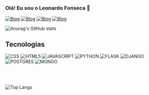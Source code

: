 
### Olá! Eu sou o Leonardo Fonseca 👋

[![Blog](https://img.shields.io/badge/WhatsApp-25D366?style=for-the-badge&logo=whatsapp&logoColor=white)](https://wa.me/qr/YMAUWPKLR2D4F1)
[![Blog](https://img.shields.io/badge/Discord-7289DA?style=for-the-badge&logo=discord&logoColor=white)](https://discord.gg/cqpCbJ9E)
[![Blog](https://img.shields.io/badge/LinkedIn-0077B5?style=for-the-badge&logo=linkedin&logoColor=white)](https://www.linkedin.com/in/leonardo-fonseca-54596a216?utm_source=share&utm_campaign=share_via&utm_content=profile&utm_medium=android_app)
[![Blog](https://img.shields.io/badge/Instagram-E4405F?style=for-the-badge&logo=instagram&logoColor=white)](https://www.instagram.com/leonardo_fonseca.01/profilecard/?igsh=MW5rdWFhNHA3eHc4dA==)

![Anurag's GitHub stats](https://github-readme-stats.vercel.app/api?username=LeoFonseca98&show_icons=true&theme=highcontrast)<br/>

## Tecnologias
<div style="display: inline_block align: center">
    <img alt="CSS" src="https://img.shields.io/badge/CSS3-1572B6?style=for-the-badge&logo=css3&logoColor=white"/>
    <img alt="HTML5" src="https://img.shields.io/badge/HTML5-E34F26?style=for-the-badge&logo=html5&logoColor=white"/>
    <img alt="JAVASCRIPT" src="https://img.shields.io/badge/JavaScript-F7DF1E?style=for-the-badge&logo=javascript&logoColor=black"/>
    <img alt="PYTHON" src="https://img.shields.io/badge/Python-14354C?style=for-the-badge&logo=python&logoColor=white"/>
    <img alt="FLASK" src="https://img.shields.io/badge/Flask-000000?style=for-the-badge&logo=flask&logoColor=white"/>
    <img alt="DJANGO" src="https://img.shields.io/badge/Django-092E20?style=for-the-badge&logo=django&logoColor=white"/>
    <img alt="POSTGRES" src="https://img.shields.io/badge/PostgreSQL-316192?style=for-the-badge&logo=postgresql&logoColor=white"/>
    <img alt="MONGO" src="https://img.shields.io/badge/MongoDB-4EA94B?style=for-the-badge&logo=mongodb&logoColor=white"/>
</div><br/><br/><br/>


![Top Langs](https://github-readme-stats.vercel.app/api/top-langs/?username=LeoFonseca98&hide_progress=true)

